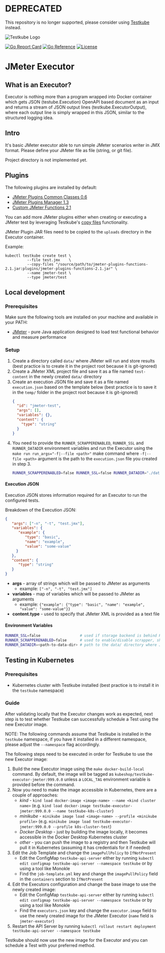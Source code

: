 # DEPRECATED

This repository is no longer supported, please consider using [Testkube](https://github.com/kubeshop/testkube) instead.

![Testkube Logo](https://raw.githubusercontent.com/kubeshop/testkube/main/assets/testkube-color-gray.png)

[![Go Report Card](https://goreportcard.com/badge/github.com/kubeshop/testkube-executor-jmeter)](https://goreportcard.com/report/github.com/kubeshop/testkube-executor-jmeter)
[![Go Reference](https://pkg.go.dev/badge/github.com/kubeshop/testkube-executor-jmeter.svg)](https://pkg.go.dev/github.com/kubeshop/testkube-executor-jmeter)
[![License](https://img.shields.io/github/license/kubeshop/testkube-executor-jmeter)]()

# JMeter Executor

## What is an Executor?

Executor is nothing more than a program wrapped into Docker container which gets JSON (testube.Execution) OpenAPI based document as an input and returns a stream of JSON output lines (testkube.ExecutorOutput),
where each output line is simply wrapped in this JSON, similar to the structured logging idea.

## Intro

It's basic JMeter executor able to run simple JMeter scenarios writer in JMX format.
Please define your JMeter file as file (string, or git file). 

Project directory is not implemented yet.

## Plugins

The following plugins are installed by default:
* [JMeter Plugins Common Classes 0.6](https://javadoc.io/doc/kg.apc/jmeter-plugins-cmn-jmeter/latest/index.html)
* [JMeter Plugins Manager 1.3](https://jmeter-plugins.org/wiki/PluginsManager/)
* [Custom JMeter Functions 2.1](https://jmeter-plugins.org/wiki/Functions/)

You can add more JMeter plugins either when creating or executing a JMeter test by leveraging Testkube's [copy files](https://kubeshop.github.io/testkube/concepts/tests/tests-running#mapping-local-filese) functionality.

JMeter Plugin JAR files need to be copied to the `uploads` directory in the Executor container.

Example:
```shell
kubectl testkube create test \
          --file test.jmx    \
          --copy-files "/source/path/to/jmeter-plugins-functions-2.1.jar:plugins/jmeter-plugins-functions-2.1.jar" \
          --name jmeter-test \
          --type jmeter/test
```

## Local development

### Prerequisites

Make sure the following tools are installed on your machine and available in your PATH:
* [JMeter](https://jmeter.apache.org/download_jmeter.cgi) - pure Java application designed to load test functional behavior and measure performance

### Setup
1. Create a directory called `data/` where JMeter will run and store results (best practice is to create it in the project root because it is git-ignored)
2. Create a JMeter XML project file and save it as a file named `test-content` in the newly created `data/` directory
3. Create an execution JSON file and save it as a file named `execution.json` based on the template below (best practice is to save it in the `temp/` folder in the project root because it is git-ignored)
    ```json
    {
      "id": "jmeter-test",
      "args": [],
      "variables": {},
      "content": {
        "type": "string"
      }
    }
    ```
4. You need to provide the `RUNNER_SCRAPPERENABLED`, `RUNNER_SSL` and `RUNNER_DATADIR` environment variables and run the Executor using the `make run run_args="-f|--file <path>"` make command where `-f|--file <path>` argument is the path to the `execution.json` file you created in step 3.
    ```bash
    RUNNER_SCRAPPERENABLED=false RUNNER_SSL=false RUNNER_DATADIR="./data" make run run_args="-f temp/execution.json"
    ```

#### Execution JSON

Execution JSON stores information required for an Executor to run the configured tests.

Breakdown of the Execution JSON:
```json
{
   "args": ["-n", "-t", "test.jmx"],
   "variables": {
      "example": {
         "type": "basic", 
         "name": "example", 
         "value": "some-value"
     }
   },
   "content": {
      "type": "string"
   }
}
```
* **args** - array of strings which will be passed to JMeter as arguments
  * example: `["-n", "-t", "test.jmx"]`
* **variables** - map of variables which will be passed to JMeter as arguments
  * example: `{"example": {"type": "basic", "name": "example", "value": "some-value"}}` 
* **content.type** - used to specify that JMeter XML is provided as a text file

#### Environment Variables
```bash
RUNNER_SSL=false                  # used if storage backend is behind HTTPS, should be set to false for local development
RUNNER_SCRAPPERENABLED=false      # used to enable/disable scrapper, should be set to false for local development
RUNNER_DATADIR=<path-to-data-dir> # path to the data/ directory where JMeter will run and store results
```

## Testing in Kubernetes

### Prerequisites
* Kubernetes cluster with Testkube installed (best practice is to install it in the `testkube` namespace)

### Guide

After validating locally that the Executor changes work as expected, next step is to test whether Testkube can successfully schedule a Test using the new Executor image.

NOTE: The following commands assume that Testkube is installed in the `testkube` namespace, if you have it installed in a different namespace, please adjust the `--namespace` flag accordingly.

The following steps need to be executed in order for Testkube to use the new Executor image:
1. Build the new Executor image using the `make docker-build-local` command. By default, the image will be tagged as `kubeshop/testkube-executor-jmeter:999.0.0` unless a `LOCAL_TAG` environment variable is provided before the command.
2. Now you need to make the image accessible in Kubernetes, there are a couple of approaches:
   * *kind* - `kind load docker-image <image-name> --name <kind cluster name>` (e.g. `kind load docker-image testkube-executor-jmeter:999.0.0 --name testkube-k8s-cluster`)
   * *minikube* - `minikube image load <image-name> --profile <minikube profile>` (e.g. `minikube image load testkube-executor-jmeter:999.0.0 --profile k8s-cluster-test`)
   * *Docker Desktop* - just by building the image locally, it becomes accessible in the Docker Desktop Kubernetes cluster
   * *other* - you can push the image to a registry and then Testkube will pull it in Kubernetes (assuming it has credentials for it if needed)
3. Edit the Job Template and change the `imagePullPolicy` to `IfNotPresent`
   * Edit the ConfigMap `testkube-api-server` either by running `kubectl edit configmap testkube-api-server --namespace testkube` or by using a tool like Monokle
   * Find the `job-template.yml` key and change the `imagePullPolicy` field in the `containers` section to `IfNotPresent`
4. Edit the Executors configuration and change the base image to use the newly created image:
   * Edit the ConfigMap `testkube-api-server` either by running `kubectl edit configmap testkube-api-server --namespace testkube` or by using a tool like Monokle
   * Find the `executors.json` key and change the `executor.image` field to use the newly created image for the JMeter Executor (`name` field is `jmeter-executor`)
5. Restart the API Server by running `kubectl rollout restart deployment testkube-api-server --namespace testkube`

Testkube should now use the new image for the Executor and you can schedule a Test with your preferred method.
